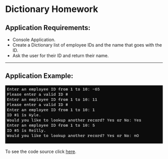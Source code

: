 # Dictionary Homework

## Application Requirements:
- Console Application.
- Create a Dictionary list of employee IDs and the name that goes with the ID.
- Ask the user for their ID and return their name.

--- 

## Application Example:

![dictionaryHomework](https://github.com/Thesnowmanndev/CSharp-Education/blob/main/CSharp-Mastercourse/Applications/Console%20Applications/App%2011%20-%20Dictionary%20Homework/dictionary.png?raw=true)

To see the code source click [here](https://github.com/Thesnowmanndev/CSharp-Education/blob/main/CSharp-Mastercourse/Applications/Console%20Applications/App%2011%20-%20Dictionary%20Homework/DictionaryHomework/Program.cs).